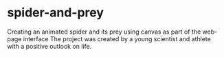 # spider-and-prey
Creating an animated spider and its prey using canvas as part of the web-page interface
The project was created by a young scientist and athlete with a positive outlook on life.
